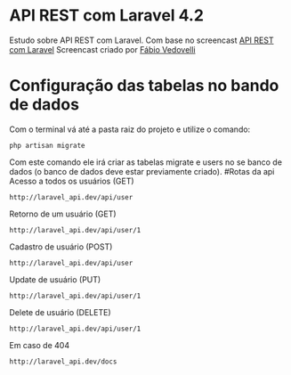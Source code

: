 # API REST com Laravel 4.2
Estudo sobre API REST com Laravel. Com base no screencast [API REST com Laravel](https://www.youtube.com/watch?v=u6a1G7LpWFU) 
Screencast criado por [Fábio Vedovelli](https://twitter.com/vedovelli)
# Configuração das tabelas no bando de dados
Com o terminal vá até a pasta raiz do projeto e utilize o comando:
```console
php artisan migrate
``` 
Com este comando ele irá criar as tabelas migrate e users no se banco de dados (o banco de dados deve estar previamente criado).
#Rotas da api
Acesso a todos os usuários (GET)
```console
http://laravel_api.dev/api/user
``` 
Retorno de um usuário (GET)
```console
http://laravel_api.dev/api/user/1
``` 
Cadastro de usuário (POST)
```console
http://laravel_api.dev/api/user
``` 
Update de usuário (PUT)
```console
http://laravel_api.dev/api/user/1
``` 
Delete de usuário (DELETE)
```console
http://laravel_api.dev/api/user/1
``` 
Em caso de 404
```console
http://laravel_api.dev/docs
```